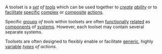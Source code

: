 A toolset is a *[set](https://github.com/gcassel/Modular-Organization-Terminology/blob/master/terms/system.md) of [tools](https://github.com/gcassel/Modular-Organization-Terminology/blob/master/terms/tool.md)* which can be used together to *[create](https://github.com/gcassel/Modular-Organization-Terminology/blob/master/terms/creation.md) [ability](https://github.com/gcassel/Modular-Organization-Terminology/blob/master/terms/ability.md)* or to [facilitate](https://github.com/gcassel/Modular-Organization-Terminology/blob/master/terms/facilitation.md) [specific](https://github.com/gcassel/Modular-Organization-Terminology/blob/master/terms/specific.md) [complex](https://github.com/gcassel/Modular-Organization-Terminology/blob/master/terms/complex.md) or [composite](https://github.com/gcassel/Modular-Organization-Terminology/blob/master/terms/composite.md) [actions](https://github.com/gcassel/Modular-Organization-Terminology/blob/master/terms/action.md).   

Specific *[groups](https://github.com/gcassel/Modular-Organization-Terminology/blob/master/terms/group.md) of tools* within toolsets are often [functionally](https://github.com/gcassel/Modular-Organization-Terminology/blob/master/terms/function.md) [related](https://github.com/gcassel/Modular-Organization-Terminology/blob/master/terms/relationship.md) as [components](https://github.com/gcassel/Modular-Organization-Terminology/blob/master/terms/component.md) of [systems](https://github.com/gcassel/Modular-Organization-Terminology/blob/master/terms/system.md).  However, each toolset may contain several separate systems.

Toolsets are often designed to flexibly enable or facilitate [generic](https://github.com/gcassel/Modular-Organization-Terminology/blob/master/terms/generic.md), highly [variable](https://github.com/gcassel/Modular-Organization-Terminology/blob/master/terms/variable.md) *[types](https://github.com/gcassel/Modular-Organization-Terminology/blob/master/terms/type.md) of actions.*
